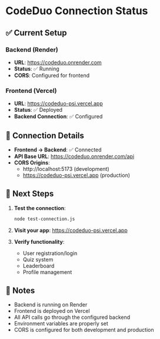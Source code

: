 # CodeDuo Connection Status

## ✅ Current Setup

### Backend (Render)
- **URL**: https://codeduo.onrender.com
- **Status**: ✅ Running
- **CORS**: Configured for frontend

### Frontend (Vercel)
- **URL**: https://codeduo-psi.vercel.app
- **Status**: ✅ Deployed
- **Backend Connection**: ✅ Configured

## 🔗 Connection Details

- **Frontend → Backend**: ✅ Connected
- **API Base URL**: https://codeduo.onrender.com/api
- **CORS Origins**: 
  - http://localhost:5173 (development)
  - https://codeduo-psi.vercel.app (production)

## 🚀 Next Steps

1. **Test the connection**:
   ```bash
   node test-connection.js
   ```

2. **Visit your app**: https://codeduo-psi.vercel.app

3. **Verify functionality**:
   - User registration/login
   - Quiz system
   - Leaderboard
   - Profile management

## 📝 Notes

- Backend is running on Render
- Frontend is deployed on Vercel
- All API calls go through the configured backend
- Environment variables are properly set
- CORS is configured for both development and production